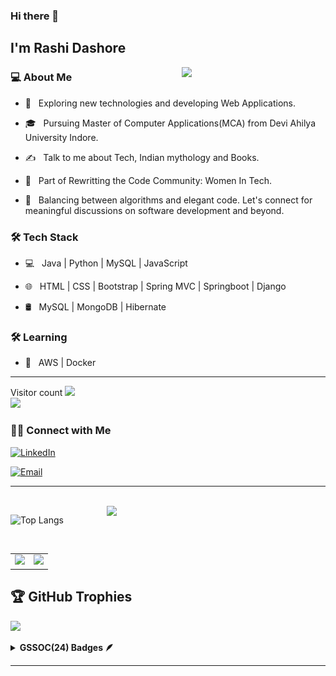 

<!--
**rashi07dashore/rashi07dashore** is a ✨ _special_ ✨ repository because its `README.md` (this file) appears on your GitHub profile.

Here are some ideas to get you started:

- 🔭 I’m currently working on ...
- 🌱 I’m currently learning ...
- 👯 I’m looking to collaborate on ...
- 🤔 I’m looking for help with ...
- 💬 Ask me about ...
- 📫 How to reach me: ...
- 😄 Pronouns: ...
- ⚡ Fun fact: ...
-->
### Hi there 👋<h2> I'm Rashi Dashore</h2>

<img align='right' src="https://media.giphy.com/media/ieyl9zmCjO4b4t6qoY/giphy.gif" width="230">

<h3> 💻 About Me </h3>



- 🤔 &nbsp; Exploring new technologies and developing Web Applications.

- 🎓 &nbsp; Pursuing Master of Computer Applications(MCA) from Devi Ahilya University Indore.

- ✍️ &nbsp; Talk to me about Tech, Indian mythology and Books.
  
- 👯 &nbsp; Part of Rewritting the Code Community: Women In Tech.

- 🌱 &nbsp; Balancing between algorithms and elegant code. Let's connect for meaningful discussions on software development and beyond.



<h3>🛠 Tech Stack</h3>



- 💻 &nbsp; Java | Python | MySQL | JavaScript

- 🌐 &nbsp; HTML | CSS | Bootstrap | Spring MVC | Springboot | Django

- 🛢 &nbsp; MySQL | MongoDB | Hibernate
  
<!--

- 🛢 &nbsp; MySQL | MongoDB

- 🔧 &nbsp; Git | Markdown | Selenium | Tidyverse

- 🖥 &nbsp; Illustrator| Photoshop | InDesign

-->



<h3>🛠 Learning</h3>

- 🔧 &nbsp; AWS | Docker

<hr>
<p> 
  Visitor count <img src="https://media.giphy.com/media/LnQjpWaON8nhr21vNW/giphy.gif" width="75"><br>
  <img src="https://profile-counter.glitch.me/rashi07dashore/count.svg" />
</p>

<h3> 🤝🏻 Connect with Me </h3>

<p align="center">

<a href="https://www.linkedin.com/in/rashi-dashore-27b14b248"><img alt="LinkedIn" src="https://img.shields.io/badge/LinkedIn-Rashi%20Dashore-blue?style=flat-square&logo=linkedin"></a>


<a href="mailto:dash.rashi07@gmail.com"><img alt="Email" src="https://img.shields.io/badge/Email-dash.rashi07@gmail.com-blue?style=flat-square&logo=gmail"></a>

</p>


<hr>
<br/>
<img src="https://user-images.githubusercontent.com/74038190/221352975-94759904-aa4c-4032-a8ab-b546efb9c478.gif" width="350" align='right'>

![Top Langs](https://github-readme-stats.vercel.app/api/top-langs/?username=rashi07dashore&show_icons=true&theme=gotham)

<br>
<table><tr><td><img src="https://github-readme-stats.vercel.app/api?username=rashi07dashore&show_icons=true&theme=gotham" /></td><td><img src="http://github-readme-streak-stats.herokuapp.com?user=rashi07dashore&theme=gotham"/></td></tr></table>

## 🏆 GitHub Trophies
![](https://github-profile-trophy.vercel.app/?username=rashi07dashore&theme=radical&no-frame=false&no-bg=true&margin-w=4)

<details>	
 <summary><b>GSSOC(24) Badges 🪶</b></summary><br>
<div style='display:flex; align-items:center; gap: 10 px;' align='center'><a href="https://gssoc.girlscript.tech/leaderboard">
<img src="https://raw.githubusercontent.com/girlscript/gssoc-website-new/main/public/badges/postman.png" width="100px" height="100px" />
  <img src="https://github.com/girlscript/gssoc-website-new/blob/main/public/badges/1.png" width="100px" height="100px" />
  <img src="https://github.com/girlscript/gssoc-website-new/blob/main/public/badges/2.png" width="100px" height="100px" />
  <img src="https://github.com/girlscript/gssoc-website-new/blob/main/public/badges/3.png" width="100px" height="100px" />
  <img src="https://github.com/girlscript/gssoc-website-new/blob/main/public/badges/4.png" width="100px" height="100px" />
</a>
</div>
</details>

<hr>
